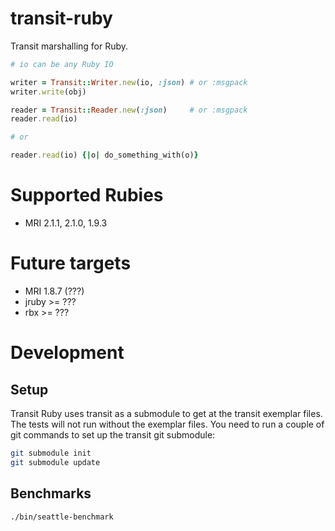 transit-ruby
===================

Transit marshalling for Ruby.

```ruby
# io can be any Ruby IO

writer = Transit::Writer.new(io, :json) # or :msgpack
writer.write(obj)

reader = Transit::Reader.new(:json)     # or :msgpack
reader.read(io)

# or

reader.read(io) {|o| do_something_with(o)}
```

# Supported Rubies

* MRI 2.1.1, 2.1.0, 1.9.3

# Future targets

* MRI 1.8.7 (???)
* jruby >= ???
* rbx >= ???

# Development

## Setup

Transit Ruby uses transit as a submodule to get at the transit
exemplar files. The tests will not run without the exemplar files.
You need to run a couple of git commands to set up the transit
git submodule:

```sh
git submodule init
git submodule update
```

## Benchmarks

```sh
./bin/seattle-benchmark
```
